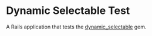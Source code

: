 # Dynamic Selectable Test

A Rails application that tests the [dynamic_selectable](https://github.com/ATNI/dynamic_selectable) gem.
